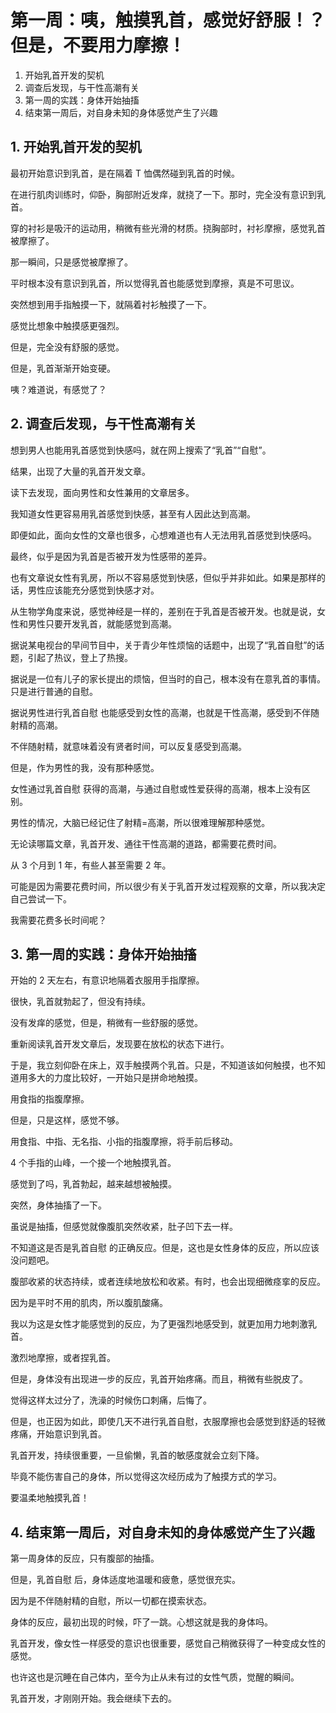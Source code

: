 # 第一周：咦，触摸乳首，感觉好舒服！？但是，不要用力摩擦！ [​](#第一周-咦-触摸乳首-感觉好舒服-但是-不要用力摩擦)

1.  开始乳首开发的契机
2.  调查后发现，与干性高潮有关
3.  第一周的实践：身体开始抽搐
4.  结束第一周后，对自身未知的身体感觉产生了兴趣

## 1\. 开始乳首开发的契机 [​](#_1-开始乳首开发的契机)

最初开始意识到乳首，是在隔着 T 恤偶然碰到乳首的时候。

在进行肌肉训练时，仰卧，胸部附近发痒，就挠了一下。那时，完全没有意识到乳首。

穿的衬衫是吸汗的运动用，稍微有些光滑的材质。挠胸部时，衬衫摩擦，感觉乳首被摩擦了。

那一瞬间，只是感觉被摩擦了。

平时根本没有意识到乳首，所以觉得乳首也能感觉到摩擦，真是不可思议。

突然想到用手指触摸一下，就隔着衬衫触摸了一下。

感觉比想象中触摸感更强烈。

但是，完全没有舒服的感觉。

但是，乳首渐渐开始变硬。

咦？难道说，有感觉了？

## 2\. 调查后发现，与干性高潮有关 [​](#_2-调查后发现-与干性高潮有关)

想到男人也能用乳首感觉到快感吗，就在网上搜索了“乳首”“自慰”。

结果，出现了大量的乳首开发文章。

读下去发现，面向男性和女性兼用的文章居多。

我知道女性更容易用乳首感觉到快感，甚至有人因此达到高潮。

即便如此，面向女性的文章也很多，心想难道也有人无法用乳首感觉到快感吗。

最终，似乎是因为乳首是否被开发为性感带的差异。

也有文章说女性有乳房，所以不容易感觉到快感，但似乎并非如此。如果是那样的话，男性应该能充分感觉到快感才对。

从生物学角度来说，感觉神经是一样的，差别在于乳首是否被开发。也就是说，女性和男性只要开发乳首，就能感觉到高潮。

据说某电视台的早间节目中，关于青少年性烦恼的话题中，出现了“乳首自慰”的话题，引起了热议，登上了热搜。

据说是一位有儿子的家长提出的烦恼，但当时的自己，根本没有在意乳首的事情。只是进行普通的自慰。

据说男性进行乳首自慰 也能感受到女性的高潮，也就是干性高潮，感受到不伴随射精的高潮。

不伴随射精，就意味着没有贤者时间，可以反复感受到高潮。

但是，作为男性的我，没有那种感觉。

女性通过乳首自慰 获得的高潮，与通过自慰或性爱获得的高潮，根本上没有区别。

男性的情况，大脑已经记住了射精=高潮，所以很难理解那种感觉。

无论读哪篇文章，乳首开发、通往干性高潮的道路，都需要花费时间。

从 3 个月到 1 年，有些人甚至需要 2 年。

可能是因为需要花费时间，所以很少有关于乳首开发过程观察的文章，所以我决定自己尝试一下。

我需要花费多长时间呢？

## 3\. 第一周的实践：身体开始抽搐 [​](#_3-第一周的实践-身体开始抽搐)

开始的 2 天左右，有意识地隔着衣服用手指摩擦。

很快，乳首就勃起了，但没有持续。

没有发痒的感觉，但是，稍微有一些舒服的感觉。

重新阅读乳首开发文章后，发现要在放松的状态下进行。

于是，我立刻仰卧在床上，双手触摸两个乳首。只是，不知道该如何触摸，也不知道用多大的力度比较好，一开始只是拼命地触摸。

用食指的指腹摩擦。

但是，只是这样，感觉不够。

用食指、中指、无名指、小指的指腹摩擦，将手前后移动。

4 个手指的山峰，一个接一个地触摸乳首。

感觉到了吗，乳首勃起，越来越想被触摸。

突然，身体抽搐了一下。

虽说是抽搐，但感觉就像腹肌突然收紧，肚子凹下去一样。

不知道这是否是乳首自慰 的正确反应。但是，这也是女性身体的反应，所以应该没问题吧。

腹部收紧的状态持续，或者连续地放松和收紧。有时，也会出现细微痉挛的反应。

因为是平时不用的肌肉，所以腹肌酸痛。

我以为这是女性才能感觉到的反应，为了更强烈地感受到，就更加用力地刺激乳首。

激烈地摩擦，或者捏乳首。

但是，身体没有出现进一步的反应，乳首开始疼痛。而且，稍微有些脱皮了。

觉得这样太过分了，洗澡的时候伤口刺痛，后悔了。

但是，也正因为如此，即使几天不进行乳首自慰，衣服摩擦也会感觉到舒适的轻微疼痛，开始意识到乳首。

乳首开发，持续很重要，一旦偷懒，乳首的敏感度就会立刻下降。

毕竟不能伤害自己的身体，所以觉得这次经历成为了触摸方式的学习。

要温柔地触摸乳首！

## 4\. 结束第一周后，对自身未知的身体感觉产生了兴趣 [​](#_4-结束第一周后-对自身未知的身体感觉产生了兴趣)

第一周身体的反应，只有腹部的抽搐。

但是，乳首自慰 后，身体适度地温暖和疲惫，感觉很充实。

因为是不伴随射精的自慰，所以一切都在摸索状态。

身体的反应，最初出现的时候，吓了一跳。心想这就是我的身体吗。

乳首开发，像女性一样感受的意识也很重要，感觉自己稍微获得了一种变成女性的感觉。

也许这也是沉睡在自己体内，至今为止从未有过的女性气质，觉醒的瞬间。

乳首开发，才刚刚开始。我会继续下去的。